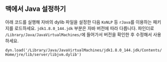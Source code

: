 맥에서 Java 설정하기
---

아래 코드를 실행해 자바의 dylib 파일을 설정한 다음 `KoNLP` 등 `rJava`를 이용하는 패키지를 로드하세요. `jdk1.8.0_144.jdk` 부분은 자바 버전에 따라 다릅니다. 파인더로 `/Library/Java/JavaVirtualMachines/`에 들어가서 버전을 확인한 후 수정해서 사용하세요.

`dyn.load('/Library/Java/JavaVirtualMachines/jdk1.8.0_144.jdk/Contents/Home/jre/lib/server/libjvm.dylib')`
